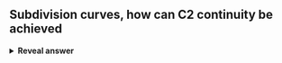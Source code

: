 ## Subdivision curves, how can C2 continuity be achieved
<details>
<summary><b>Reveal answer</b></summary>
Insert midpoint between vertices and adjust old vertex
</details>
